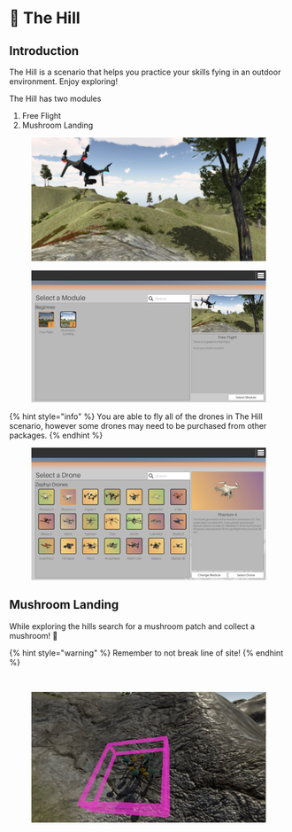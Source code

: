 # 🍄 The Hill

## Introduction

The Hill is a scenario that helps you practice your skills fying in an outdoor environment.  Enjoy exploring!

The Hill has two modules

1. Free Flight
2. Mushroom Landing

<figure><img src="../../.gitbook/assets/image (54).png" alt=""><figcaption></figcaption></figure>

<figure><img src="../../.gitbook/assets/image (83).png" alt=""><figcaption></figcaption></figure>

{% hint style="info" %}
You are able to fly all of the drones in The Hill scenario, however some drones may need to be purchased from other packages.
{% endhint %}

<figure><img src="../../.gitbook/assets/image (49).png" alt=""><figcaption></figcaption></figure>

## Mushroom Landing

While exploring the hills search for a mushroom patch and collect a mushroom! 🍄

{% hint style="warning" %}
Remember to not break line of site!
{% endhint %}

<figure><img src="../../.gitbook/assets/image (50).png" alt=""><figcaption></figcaption></figure>

<figure><img src="../../.gitbook/assets/image (51).png" alt=""><figcaption></figcaption></figure>


